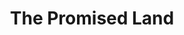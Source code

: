 ---
index: 4
layout: default
title: The Promised Land
event: Freedom Rides
artist: Chuck Berry
genre: Rock and roll
writer: Chuck Berry
producer: Leonard Chess, Philip Chess
album: St. Louis to Liverpool
label: Chess Records
country: USA
language: English
duration: '2:24'
released: 1964
video: https://www.youtube.com/embed/cK6MElklfvM
award1:
award2:
award3:
description: Berry wrote the song whilst he was in prison. He tells his story of the journey from Norfolk, Virginia to the 'Promised Land', Los Angeles, California. The record ended up making the top 20. <br> Elvis Presley's version peaked number 14 on the Billboards Chart and 9 on the UK Single charts in 1974
versions: |
    Elvis Presley
source1: https://www.heraldonline.com/latest-news/article12273290.html


---